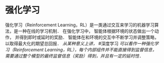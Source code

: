 # 强化学习
强化学习（Reinforcement Learning，RL）是一类通过交互来学习的机器学习算法，是一种在线的学习机制． 在强化学习中， 智能体根据环境的状态做出一个动作， 并得到即时或延时的奖励． 智能体在和环境的交互中不断学习并调整策略，以取得最大化的期望总回报．
*从某种意义上讲，* #深度学习 *可以看作一种强化学习（Reinforcement Learning，RL），每个内部组件并不能直接得到监督信息，需要通过整个模型的最终监督信息（奖励）得到，并且有一定的延时性．*